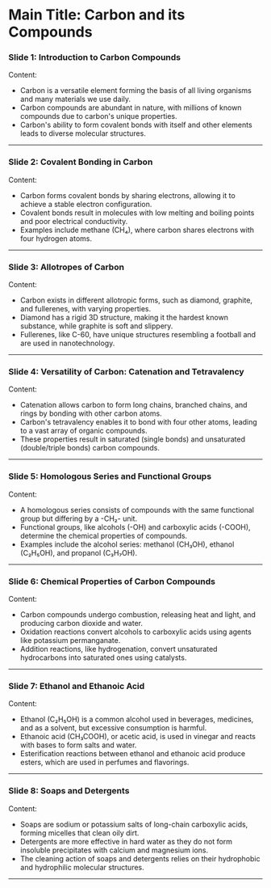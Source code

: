 # Main Title: Carbon and its Compounds  

### **Slide 1: Introduction to Carbon Compounds**  
Content:  
- Carbon is a versatile element forming the basis of all living organisms and many materials we use daily.  
- Carbon compounds are abundant in nature, with millions of known compounds due to carbon's unique properties.  
- Carbon's ability to form covalent bonds with itself and other elements leads to diverse molecular structures.  

---

### **Slide 2: Covalent Bonding in Carbon**  
Content:  
- Carbon forms covalent bonds by sharing electrons, allowing it to achieve a stable electron configuration.  
- Covalent bonds result in molecules with low melting and boiling points and poor electrical conductivity.  
- Examples include methane (CH₄), where carbon shares electrons with four hydrogen atoms.  

---

### **Slide 3: Allotropes of Carbon**  
Content:  
- Carbon exists in different allotropic forms, such as diamond, graphite, and fullerenes, with varying properties.  
- Diamond has a rigid 3D structure, making it the hardest known substance, while graphite is soft and slippery.  
- Fullerenes, like C-60, have unique structures resembling a football and are used in nanotechnology.  

---

### **Slide 4: Versatility of Carbon: Catenation and Tetravalency**  
Content:  
- Catenation allows carbon to form long chains, branched chains, and rings by bonding with other carbon atoms.  
- Carbon's tetravalency enables it to bond with four other atoms, leading to a vast array of organic compounds.  
- These properties result in saturated (single bonds) and unsaturated (double/triple bonds) carbon compounds.  

---

### **Slide 5: Homologous Series and Functional Groups**  
Content:  
- A homologous series consists of compounds with the same functional group but differing by a -CH₂- unit.  
- Functional groups, like alcohols (-OH) and carboxylic acids (-COOH), determine the chemical properties of compounds.  
- Examples include the alcohol series: methanol (CH₃OH), ethanol (C₂H₅OH), and propanol (C₃H₇OH).  

---

### **Slide 6: Chemical Properties of Carbon Compounds**  
Content:  
- Carbon compounds undergo combustion, releasing heat and light, and producing carbon dioxide and water.  
- Oxidation reactions convert alcohols to carboxylic acids using agents like potassium permanganate.  
- Addition reactions, like hydrogenation, convert unsaturated hydrocarbons into saturated ones using catalysts.  

---

### **Slide 7: Ethanol and Ethanoic Acid**  
Content:  
- Ethanol (C₂H₅OH) is a common alcohol used in beverages, medicines, and as a solvent, but excessive consumption is harmful.  
- Ethanoic acid (CH₃COOH), or acetic acid, is used in vinegar and reacts with bases to form salts and water.  
- Esterification reactions between ethanol and ethanoic acid produce esters, which are used in perfumes and flavorings.  

---

### **Slide 8: Soaps and Detergents**  
Content:  
- Soaps are sodium or potassium salts of long-chain carboxylic acids, forming micelles that clean oily dirt.  
- Detergents are more effective in hard water as they do not form insoluble precipitates with calcium and magnesium ions.  
- The cleaning action of soaps and detergents relies on their hydrophobic and hydrophilic molecular structures.  

---